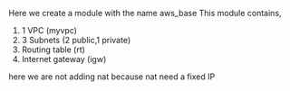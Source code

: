 Here we create a module with the name aws_base
This module contains,
1. 1 VPC (myvpc)
2. 3 Subnets (2 public,1 private)
3. Routing table (rt)
4. Internet gateway (igw)

here we are not adding nat because nat need a fixed IP


